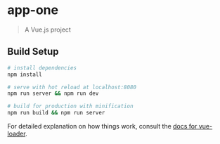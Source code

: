 # app-one

> A Vue.js project

## Build Setup

``` bash
# install dependencies
npm install

# serve with hot reload at localhost:8080
npm run server && npm run dev

# build for production with minification
npm run build && npm run server
```

For detailed explanation on how things work, consult the [docs for vue-loader](http://vuejs.github.io/vue-loader).
